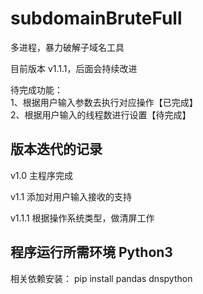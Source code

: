 # subdomainBruteFull
多进程，暴力破解子域名工具



目前版本 v1.1.1，后面会持续改进

待完成功能：	<br>
  1、根据用户输入参数去执行对应操作【已完成】<br>
  2、根据用户输入的线程数进行设置【待完成】
  
  
  
  
##	版本迭代的记录
v1.0  	主程序完成  

v1.1  	添加对用户输入接收的支持

v1.1.1	根据操作系统类型，做清屏工作



##	程序运行所需环境 Python3
相关依赖安装：	pip install pandas dnspython